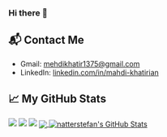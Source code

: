 ### Hi there 👋

<!--
**mahdikhatirian1996/mahdikhatirian1996** is a ✨ _special_ ✨ repository because its `README.md` (this file) appears on your GitHub profile.

Here are some ideas to get you started:

- 🔭 I’m currently working on ...
- 🌱 I’m currently learning ...
- 👯 I’m looking to collaborate on ...
- 🤔 I’m looking for help with ...
- 💬 Ask me about ...
- 📫 How to reach me: ...
- 😄 Pronouns: ...
- ⚡ Fun fact: ...
--> 


## 📬 Contact Me

- Gmail: mehdikhatir1375@gmail.com
- LinkedIn: [linkedin.com/in/mahdi-khatirian](https://www.linkedin.com/in/mahdi-khatirian)


## &#x1f4c8; My GitHub Stats

<img src = "https://komarev.com/ghpvc/?username=mahdikhatirian1996&color=blue&style=flat-square">
<img src="https://github-readme-stats.vercel.app/api/top-langs/?username=mahdikhatirian1996&title_color=ffffff&text_color=c9cacc&icon_color=2bbc8a&bg_color=1d1f21"/>
<img src = "https://github-readme-stats.vercel.app/api?username=anuraghazra&theme=prussian&show_icons=true">

<a href="https://github.com/natterstefan/pouryamansouri">
  <img align="center" src="https://github-readme-stats.vercel.app/api/top-langs/?username=pouryamansouri&hide=java,html&title_color=ffffff&text_color=c9cacc&icon_color=2bbc8a&bg_color=1d1f21" />
</a>

<a href="https://github.com/natterstefan/mahdikhatirian1996">
  <img align="center" src="https://github-readme-stats.vercel.app/api?username=mahdikhatirian1996&show_icons=true&line_height=27&count_private=true&title_color=ffffff&text_color=c9cacc&icon_color=2bbc8a&bg_color=1d1f21" alt="natterstefan's GitHub Stats" />
</a>
